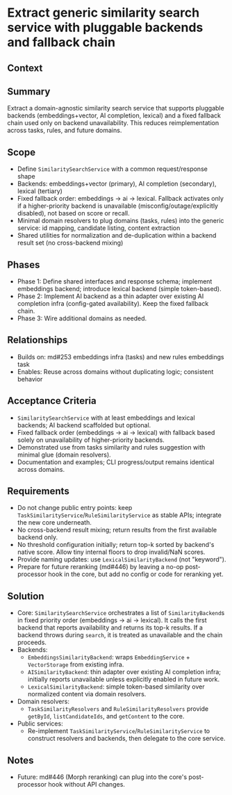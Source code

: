 # Extract generic similarity search service with pluggable backends and fallback chain

## Context

## Summary

Extract a domain-agnostic similarity search service that supports pluggable backends (embeddings+vector, AI completion, lexical) and a fixed fallback chain used only on backend unavailability. This reduces reimplementation across tasks, rules, and future domains.

## Scope

- Define `SimilaritySearchService` with a common request/response shape
- Backends: embeddings+vector (primary), AI completion (secondary), lexical (tertiary)
- Fixed fallback order: embeddings → ai → lexical. Fallback activates only if a higher-priority backend is unavailable (misconfig/outage/explicitly disabled), not based on score or recall.
- Minimal domain resolvers to plug domains (tasks, rules) into the generic service: id mapping, candidate listing, content extraction
- Shared utilities for normalization and de-duplication within a backend result set (no cross-backend mixing)

## Phases

- Phase 1: Define shared interfaces and response schema; implement embeddings backend; introduce lexical backend (simple token-based).
- Phase 2: Implement AI backend as a thin adapter over existing AI completion infra (config-gated availability). Keep the fixed fallback chain.
- Phase 3: Wire additional domains as needed.

## Relationships

- Builds on: md#253 embeddings infra (tasks) and new rules embeddings task
- Enables: Reuse across domains without duplicating logic; consistent behavior

## Acceptance Criteria

- `SimilaritySearchService` with at least embeddings and lexical backends; AI backend scaffolded but optional.
- Fixed fallback order (embeddings → ai → lexical) with fallback based solely on unavailability of higher-priority backends.
- Demonstrated use from tasks similarity and rules suggestion with minimal glue (domain resolvers).
- Documentation and examples; CLI progress/output remains identical across domains.

## Requirements

- Do not change public entry points: keep `TaskSimilarityService`/`RuleSimilarityService` as stable APIs; integrate the new core underneath.
- No cross-backend result mixing; return results from the first available backend only.
- No threshold configuration initially; return top-k sorted by backend's native score. Allow tiny internal floors to drop invalid/NaN scores.
- Provide naming updates: use `LexicalSimilarityBackend` (not "keyword").
- Prepare for future reranking (md#446) by leaving a no-op post-processor hook in the core, but add no config or code for reranking yet.

## Solution

- Core: `SimilaritySearchService` orchestrates a list of `SimilarityBackend`s in fixed priority order (embeddings → ai → lexical). It calls the first backend that reports availability and returns its top-k results. If a backend throws during `search`, it is treated as unavailable and the chain proceeds.
- Backends:
  - `EmbeddingsSimilarityBackend`: wraps `EmbeddingService` + `VectorStorage` from existing infra.
  - `AISimilarityBackend`: thin adapter over existing AI completion infra; initially reports unavailable unless explicitly enabled in future work.
  - `LexicalSimilarityBackend`: simple token-based similarity over normalized content via domain resolvers.
- Domain resolvers:
  - `TaskSimilarityResolvers` and `RuleSimilarityResolvers` provide `getById`, `listCandidateIds`, and `getContent` to the core.
- Public services:
  - Re-implement `TaskSimilarityService`/`RuleSimilarityService` to construct resolvers and backends, then delegate to the core service.

## Notes

- Future: md#446 (Morph reranking) can plug into the core's post-processor hook without API changes.
